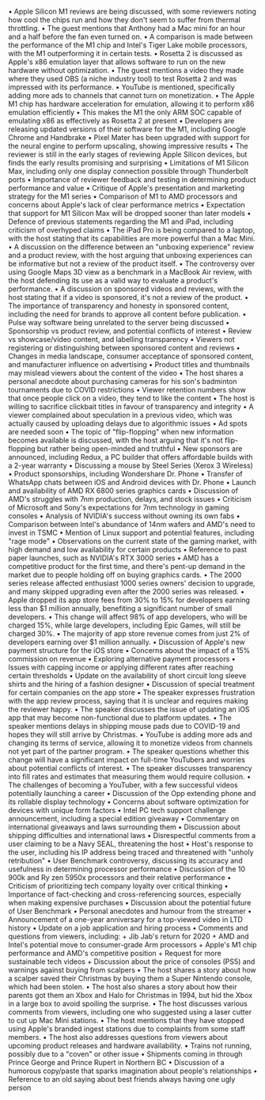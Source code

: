 • Apple Silicon M1 reviews are being discussed, with some reviewers noting how cool the chips run and how they don't seem to suffer from thermal throttling.
• The guest mentions that Anthony had a Mac mini for an hour and a half before the fan even turned on.
• A comparison is made between the performance of the M1 chip and Intel's Tiger Lake mobile processors, with the M1 outperforming it in certain tests.
• Rosetta 2 is discussed as Apple's x86 emulation layer that allows software to run on the new hardware without optimization.
• The guest mentions a video they made where they used OBS (a niche industry tool) to test Rosetta 2 and was impressed with its performance.
• YouTube is mentioned, specifically adding more ads to channels that cannot turn on monetization.
• The Apple M1 chip has hardware acceleration for emulation, allowing it to perform x86 emulation efficiently
• This makes the M1 the only ARM SOC capable of emulating x86 as effectively as Rosetta 2 at present
• Developers are releasing updated versions of their software for the M1, including Google Chrome and Handbrake
• Pixel Mater has been upgraded with support for the neural engine to perform upscaling, showing impressive results
• The reviewer is still in the early stages of reviewing Apple Silicon devices, but finds the early results promising and surprising
• Limitations of M1 Silicon Max, including only one display connection possible through Thunderbolt ports
• Importance of reviewer feedback and testing in determining product performance and value
• Critique of Apple's presentation and marketing strategy for the M1 series
• Comparison of M1 to AMD processors and concerns about Apple's lack of clear performance metrics
• Expectation that support for M1 Silicon Max will be dropped sooner than later models
• Defence of previous statements regarding the M1 and iPad, including criticism of overhyped claims
• The iPad Pro is being compared to a laptop, with the host stating that its capabilities are more powerful than a Mac Mini.
• A discussion on the difference between an "unboxing experience" review and a product review, with the host arguing that unboxing experiences can be informative but not a review of the product itself.
• The controversy over using Google Maps 3D view as a benchmark in a MacBook Air review, with the host defending its use as a valid way to evaluate a product's performance.
• A discussion on sponsored videos and reviews, with the host stating that if a video is sponsored, it's not a review of the product.
• The importance of transparency and honesty in sponsored content, including the need for brands to approve all content before publication.
• Pulse way software being unrelated to the server being discussed
• Sponsorship vs product review, and potential conflicts of interest
• Review vs showcase/video content, and labelling transparency
• Viewers not registering or distinguishing between sponsored content and reviews
• Changes in media landscape, consumer acceptance of sponsored content, and manufacturer influence on advertising
• Product titles and thumbnails may mislead viewers about the content of the video
• The host shares a personal anecdote about purchasing cameras for his son's badminton tournaments due to COVID restrictions
• Viewer retention numbers show that once people click on a video, they tend to like the content
• The host is willing to sacrifice clickbait titles in favour of transparency and integrity
• A viewer complained about speculation in a previous video, which was actually caused by uploading delays due to algorithmic issues
• Ad spots are needed soon
• The topic of "flip-flopping" when new information becomes available is discussed, with the host arguing that it's not flip-flopping but rather being open-minded and truthful
• New sponsors are announced, including Redux, a PC builder that offers affordable builds with a 2-year warranty
• Discussing a mouse by Steel Series (Xerox 3 Wireless)
• Product sponsorships, including Wondershare Dr. Phone
• Transfer of WhatsApp chats between iOS and Android devices with Dr. Phone
• Launch and availability of AMD RX 6800 series graphics cards
• Discussion of AMD's struggles with 7nm production, delays, and stock issues
• Criticism of Microsoft and Sony's expectations for 7nm technology in gaming consoles
• Analysis of NVIDIA's success without owning its own fabs
• Comparison between Intel's abundance of 14nm wafers and AMD's need to invest in TSMC
• Mention of Linux support and potential features, including "rage mode"
• Observations on the current state of the gaming market, with high demand and low availability for certain products
• Reference to past paper launches, such as NVIDIA's RTX 3000 series
• AMD has a competitive product for the first time, and there's pent-up demand in the market due to people holding off on buying graphics cards.
• The 2000 series release affected enthusiast 1000 series owners' decision to upgrade, and many skipped upgrading even after the 2000 series was released.
• Apple dropped its app store fees from 30% to 15% for developers earning less than $1 million annually, benefiting a significant number of small developers.
• This change will affect 98% of app developers, who will be charged 15%, while large developers, including Epic Games, will still be charged 30%.
• The majority of app store revenue comes from just 2% of developers earning over $1 million annually.
• Discussion of Apple's new payment structure for the iOS store
• Concerns about the impact of a 15% commission on revenue
• Exploring alternative payment processors
• Issues with capping income or applying different rates after reaching certain thresholds
• Update on the availability of short circuit long sleeve shirts and the hiring of a fashion designer
• Discussion of special treatment for certain companies on the app store
• The speaker expresses frustration with the app review process, saying that it is unclear and requires making the reviewer happy.
• The speaker discusses the issue of updating an iOS app that may become non-functional due to platform updates.
• The speaker mentions delays in shipping mouse pads due to COVID-19 and hopes they will still arrive by Christmas.
• YouTube is adding more ads and changing its terms of service, allowing it to monetize videos from channels not yet part of the partner program.
• The speaker questions whether this change will have a significant impact on full-time YouTubers and worries about potential conflicts of interest.
• The speaker discusses transparency into fill rates and estimates that measuring them would require collusion.
• The challenges of becoming a YouTuber, with a few successful videos potentially launching a career
• Discussion of the Opp extending phone and its rollable display technology
• Concerns about software optimization for devices with unique form factors
• Intel PC tech support challenge announcement, including a special edition giveaway
• Commentary on international giveaways and laws surrounding them
• Discussion about shipping difficulties and international laws
• Disrespectful comments from a user claiming to be a Navy SEAL, threatening the host
• Host's response to the user, including his IP address being traced and threatened with "unholy retribution"
• User Benchmark controversy, discussing its accuracy and usefulness in determining processor performance
• Discussion of the 10 900k and Ry zen 5950x processors and their relative performance
• Criticism of prioritizing tech company loyalty over critical thinking
• Importance of fact-checking and cross-referencing sources, especially when making expensive purchases
• Discussion about the potential future of User Benchmark
• Personal anecdotes and humour from the streamer
• Announcement of a one-year anniversary for a top-viewed video in LTD history
• Update on a job application and hiring process
• Comments and questions from viewers, including:
	+ Jib Jab's return for 2020
	+ AMD and Intel's potential move to consumer-grade Arm processors
	+ Apple's M1 chip performance and AMD's competitive position
	+ Request for more sustainable tech videos
	+ Discussion about the price of consoles (PS5) and warnings against buying from scalpers
• The host shares a story about how a scalper saved their Christmas by buying them a Super Nintendo console, which had been stolen.
• The host also shares a story about how their parents got them an Xbox and Halo for Christmas in 1994, but hid the Xbox in a large box to avoid spoiling the surprise.
• The host discusses various comments from viewers, including one who suggested using a laser cutter to cut up Mac Mini stations.
• The host mentions that they have stopped using Apple's branded ingest stations due to complaints from some staff members.
• The host also addresses questions from viewers about upcoming product releases and hardware availability.
• Trains not running, possibly due to a "coven" or other issue
• Shipments coming in through Prince George and Prince Rupert in Northern BC
• Discussion of a humorous copy/paste that sparks imagination about people's relationships
• Reference to an old saying about best friends always having one ugly person